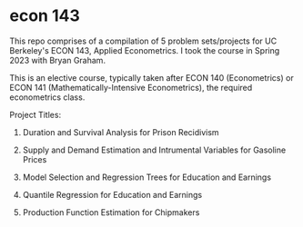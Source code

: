 # econ 143

This repo comprises of a compilation of 5 problem sets/projects for UC Berkeley's ECON 143, Applied Econometrics. I took the course in Spring 2023 with Bryan Graham. 

This is an elective course, typically taken after ECON 140 (Econometrics) or ECON 141 (Mathematically-Intensive Econometrics), the required econometrics class.

Project Titles:

  1) Duration and Survival Analysis for Prison Recidivism

  2) Supply and Demand Estimation and Intrumental Variables for Gasoline Prices

  3) Model Selection and Regression Trees for Education and Earnings

  4) Quantile Regression for Education and Earnings

  5) Production Function Estimation for Chipmakers
